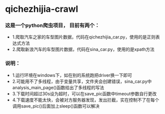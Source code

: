 # qichezhijia-crawl
### 这是一个python爬虫项目， 目前有两个：</br>
+ 1.爬取汽车之家的车型图片数据，代码在qichezhijia_car.py，使用的是正则表达式方法
+ 2.爬取新浪汽车的车型图片数据，代码在sina_car.py，使用的是xpath方法

### 说明：

+ 1.运行环境在windows下，如在别的系统跑把driver换一下即可
+ 2.可能用不了多线程，由于变量共享，文件夹会创建错误，sina_car.py中analysis_main_page()函数给出了多线程的写法
+ 3.下载时间超过30s设为超时，可以在save_pic函数中timeout参数自行更改
+ 4.下载速度不能太快，会被对方服务器发现，发出拦截，实在控制不了在每个调用save_pic()后面加上sleep()函数可以解决
